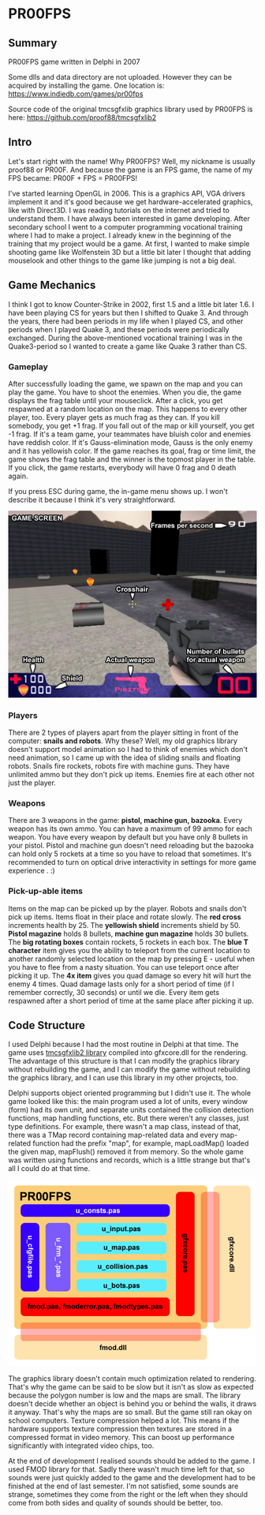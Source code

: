 # PR00FPS

## Summary

PR00FPS game written in Delphi in 2007

Some dlls and data directory are not uploaded. However they can be acquired by installing the game. One location is: https://www.indiedb.com/games/pr00fps

Source code of the original tmcsgfxlib graphics library used by PR00FPS is here:
https://github.com/proof88/tmcsgfxlib2

## Intro

Let's start right with the name! Why PR00FPS? Well, my nickname is usually proof88 or PR00F. And because the game is an FPS game, the name of my FPS became: PR00F + FPS = PR00FPS!

I've started learning OpenGL in 2006. This is a graphics API, VGA drivers implement it and it's good because we get hardware-accelerated graphics, like with Direct3D. I was reading tutorials on the internet and tried to understand them. I have always been interested in game developing. After secondary school I went to a computer programming vocational training where I had to make a project. I already knew in the beginning of the training that my project would be a game. At first, I wanted to make simple shooting game like Wolfenstein 3D but a little bit later I thought that adding mouselook and other things to the game like jumping is not a big deal.

## Game Mechanics

I think I got to know Counter-Strike in 2002, first 1.5 and a little bit later 1.6. I have been playing CS for years but then I shifted to Quake 3. And through the years, there had been periods in my life when I played CS, and other periods when I played Quake 3, and these periods were periodically exchanged. During the above-mentioned vocational training I was in the Quake3-period so I wanted to create a game like Quake 3 rather than CS.

### Gameplay

After successfully loading the game, we spawn on the map and you can play the game. You have to shoot the enemies. When you die, the game displays the frag table until your mouseclick. After a click, you get respawned at a random location on the map. This happens to every other player, too. Every player gets as much frag as they can. If you kill somebody, you get +1 frag. If you fall out of the map or kill yourself, you get -1 frag. If it's a team game, your teammates have bluish color and enemies have reddish color. If it's Gauss-elimination mode, Gauss is the only enemy and it has yellowish color. If the game reaches its goal, frag or time limit, the game shows the frag table and the winner is the topmost player in the table. If you click, the game restarts, everybody will have 0 frag and 0 death again.

If you press ESC during game, the in-game menu shows up. I won't describe it because I think it's very straightforward.

<p align="center">
  <img src="shot1_en.jpg">
</p>

### Players

There are 2 types of players apart from the player sitting in front of the computer: **snails and robots**. Why these? Well, my old graphics library doesn't support model animation so I had to think of enemies which don't need animation, so I came up with the idea of sliding snails and floating robots. Snails fire rockets, robots fire with machine guns. They have unlimited ammo but they don't pick up items. Enemies fire at each other not just the player.

### Weapons

There are 3 weapons in the game: **pistol, machine gun, bazooka**.
Every weapon has its own ammo. You can have a maximum of 99 ammo for each weapon. You have every weapon by default but you have only 8 bullets in your pistol. Pistol and machine gun doesn't need reloading but the bazooka can hold only 5 rockets at a time so you have to reload that sometimes. It's recommended to turn on optical drive interactivity in settings for more game experience . :)

### Pick-up-able items

Items on the map can be picked up by the player. Robots and snails don't pick up items. Items float in their place and rotate slowly. The **red cross** increments health by 25. The **yellowish shield** increments shield by 50. **Pistol magazine** holds 8 bullets, **machine gun magazine** holds 30 bullets. The **big rotating boxes** contain rockets, 5 rockets in each box. The **blue T character** item gives you the ability to teleport from the current location to another randomly selected location on the map by pressing E - useful when you have to flee from a nasty situation. You can use teleport once after picking it up. The **4x item** gives you quad damage so every hit will hurt the enemy 4 times. Quad damage lasts only for a short period of time (if I remember correctly, 30 seconds) or until we die.
Every item gets respawned after a short period of time at the same place after picking it up.

## Code Structure

I used Delphi because I had the most routine in Delphi at that time. The game uses [tmcsgfxlib2 library](https://github.com/proof88/tmcsgfxlib2) compiled into gfxcore.dll for the rendering. The advantage of this structure is that I can modify the graphics library without rebuilding the game, and I can modify the game without rebuilding the graphics library, and I can use this library in my other projects, too.

Delphi supports object oriented programming but I didn't use it. The whole game looked like this: the main program used a lot of units, every window (form) had its own unit, and separate units contained the collision detection functions, map handling functions, etc. But there weren't any classes, just type definitions. For example, there wasn't a map class, instead of that, there was a TMap record containing map-related data and every map-related function had the prefix "map", for example, mapLoadMap() loaded the given map, mapFlush() removed it from memory. So the whole game was written using functions and records, which is a little strange but that's all I could do at that time.

<p align="center">
  <img src="felepites.jpg">
</p>

The graphics library doesn't contain much optimization related to rendering. That's why the game can be said to be slow but it isn't as slow as expected because the polygon number is low and the maps are small. The library doesn't decide whether an object is behind you or behind the walls, it draws it anyway. That's why the maps are so small. But the game still ran okay on school computers. Texture compression helped a lot. This means if the hardware supports texture compression then textures are stored in a compressed format in video memory. This can boost up performance significantly with integrated video chips, too.

At the end of development I realised sounds should be added to the game. I used FMOD library for that. Sadly there wasn't much time left for that, so sounds were just quickly added to the game and the development had to be finished at the end of last semester. I'm not satisfied, some sounds are strange, sometimes they come from the right or the left when they should come from both sides and quality of sounds should be better, too.


